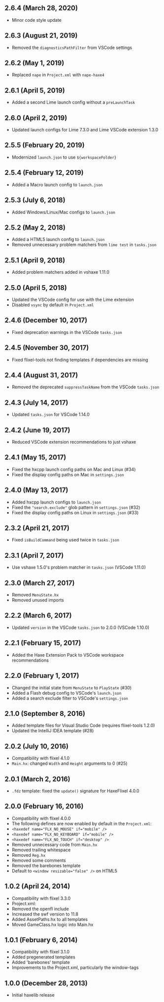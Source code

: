 2.6.4 (March 28, 2020)
------------------------------
* Minor code style update

2.6.3 (August 21, 2019)
------------------------------
* Removed the `diagnosticsPathFilter` from VSCode settings

2.6.2 (May 1, 2019)
------------------------------
* Replaced `nape` in `Project.xml` with `nape-haxe4`

2.6.1 (April 5, 2019)
------------------------------
* Added a second Lime launch config without a `preLaunchTask`

2.6.0 (April 2, 2019)
------------------------------
* Updated launch configs for Lime 7.3.0 and Lime VSCode extension 1.3.0

2.5.5 (February 20, 2019)
------------------------------
* Modernized `launch.json` to use `${workspaceFolder}`

2.5.4 (February 12, 2019)
------------------------------
* Added a Macro launch config to `launch.json`

2.5.3 (July 6, 2018)
------------------------------
* Added Windows/Linux/Mac configs to `launch.json`

2.5.2 (May 2, 2018)
------------------------------
* Added a HTML5 launch config to `launch.json`
* Removed unnecessary problem matchers from `lime test` in `tasks.json`

2.5.1 (April 9, 2018)
------------------------------
* Added problem matchers added in vshaxe 1.11.0

2.5.0 (April 5, 2018)
------------------------------
* Updated the VSCode config for use with the Lime extension
* Disabled `vsync` by default in `Project.xml`

2.4.6 (December 10, 2017)
------------------------------
* Fixed deprecation warnings in the VSCode `tasks.json`

2.4.5 (November 30, 2017)
------------------------------
* Fixed flixel-tools not finding templates if dependencies are missing

2.4.4 (August 31, 2017)
------------------------------
* Removed the deprecated `suppressTaskName` from the VSCode `tasks.json`

2.4.3 (July 14, 2017)
------------------------------
* Updated `tasks.json` for VSCode 1.14.0

2.4.2 (June 19, 2017)
------------------------------
* Reduced VSCode extension recommendations to just vshaxe

2.4.1 (May 15, 2017)
------------------------------
* Fixed the hxcpp launch config paths on Mac and Linux (#34)
* Fixed the display config paths on Mac in `settings.json`

2.4.0 (May 13, 2017)
------------------------------
* Added hxcpp launch configs to `launch.json`
* Fixed the `"search.exclude"` glob pattern in `settings.json` (#32)
* Fixed the display config paths on Linux in `settings.json` (#33)

2.3.2 (April 21, 2017)
------------------------------
* Fixed `isBuildCommand` being used twice in `tasks.json`

2.3.1 (April 7, 2017)
------------------------------
* Use vshaxe 1.5.0's problem matcher in `tasks.json` (VSCode 1.11.0)

2.3.0 (March 27, 2017)
------------------------------
* Removed `MenuState.hx`
* Removed unused imports

2.2.2 (March 6, 2017)
------------------------------
* Updated `version` in the VSCode `tasks.json` to 2.0.0 (VSCode 1.10.0)

2.2.1 (February 15, 2017)
------------------------------
* Added the Haxe Extension Pack to VSCode workspace recommendations

2.2.0 (February 1, 2017)
------------------------------
* Changed the initial state from `MenuState` to `PlayState` (#30)
* Added a Flash debug config to VSCode's `launch.json`
* Added a search exclude filter to VSCode's `settings.json` 

2.1.0 (September 8, 2016)
------------------------------
* Added template files for Visual Studio Code (requires flixel-tools 1.2.0)
* Updated the IntelliJ IDEA template (#28)

2.0.2 (July 10, 2016)
------------------------------
* Compatibility with flixel 4.1.0
* `Main.hx`: changed `Width` and `Height` arguments to 0 (#25)

2.0.1 (March 2, 2016)
------------------------------
* `.fdz` template: fixed the `update()` signature for HaxeFlixel 4.0.0

2.0.0 (February 16, 2016)
------------------------------
* Compatibility with flixel 4.0.0
* The following defines are now enabled by default in the `Project.xml`:
 * `<haxedef name="FLX_NO_MOUSE" if="mobile" />`
 * `<haxedef name="FLX_NO_KEYBOARD" if="mobile" />`
 * `<haxedef name="FLX_NO_TOUCH" if="desktop" />`
* Removed unnecessary code from `Main.hx`
* Removed trailing whitespace
* Removed `Reg.hx`
* Removed some comments
* Removed the barebones template
* Default to `<window resizable="false" />` on HTML5

1.0.2 (April 24, 2014)
------------------------------
* Compatibility with flixel 3.3.0
* Project.xml:
 * Removed the openfl include
 * Increased the swf version to 11.8
* Added AssetPaths.hx to all templates
* Moved GameClass.hx logic into Main.hx

1.0.1 (February 6, 2014)
------------------------------
* Compatibility with flixel 3.1.0
* Added pregenerated templates
* Added 'barebones' template
* Improvements to the Project.xml, particularly the window-tags

1.0.0 (December 28, 2013)
------------------------------
* Initial haxelib release
